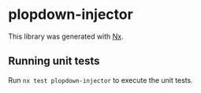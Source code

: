 # plopdown-injector

This library was generated with [Nx](https://nx.dev).

## Running unit tests

Run `nx test plopdown-injector` to execute the unit tests.
